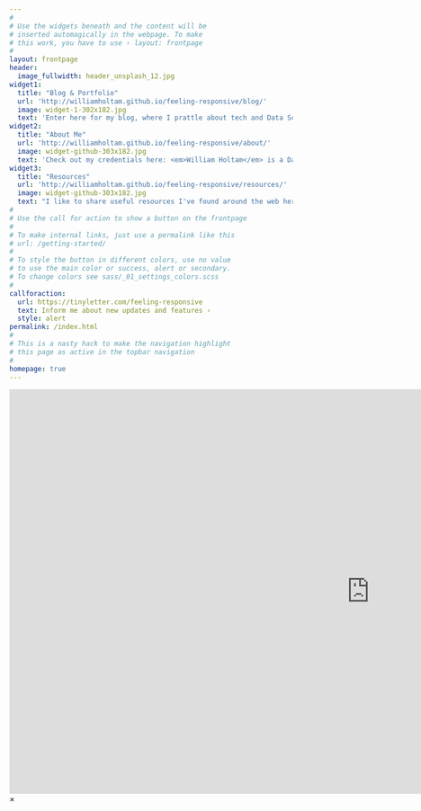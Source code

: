 ```yaml
---
#
# Use the widgets beneath and the content will be
# inserted automagically in the webpage. To make
# this work, you have to use › layout: frontpage
#
layout: frontpage
header:
  image_fullwidth: header_unsplash_12.jpg
widget1:
  title: "Blog & Portfolio"
  url: 'http://williamholtam.github.io/feeling-responsive/blog/'
  image: widget-1-302x182.jpg
  text: 'Enter here for my blog, where I prattle about tech and Data Science techniques I find interesting. Topics of interest  include Data Science, timeseries, IoT and cloud infrastructure.'
widget2:
  title: "About Me"
  url: 'http://williamholtam.github.io/feeling-responsive/about/'
  image: widget-github-303x182.jpg
  text: 'Check out my credentials here: <em>William Holtam</em> is a Data Scientist / Developer, with a background in Operational Research and Physics. He has experience in both the public and private sectors.'
widget3:
  title: "Resources"
  url: 'http://williamholtam.github.io/feeling-responsive/resources/'
  image: widget-github-303x182.jpg
  text: "I like to share useful resources I've found around the web here."
#
# Use the call for action to show a button on the frontpage
#
# To make internal links, just use a permalink like this
# url: /getting-started/
#
# To style the button in different colors, use no value
# to use the main color or success, alert or secondary.
# To change colors see sass/_01_settings_colors.scss
#
callforaction:
  url: https://tinyletter.com/feeling-responsive
  text: Inform me about new updates and features ›
  style: alert
permalink: /index.html
#
# This is a nasty hack to make the navigation highlight
# this page as active in the topbar navigation
#
homepage: true
---
```


<div id="videoModal" class="reveal-modal large" data-reveal="">
  <div class="flex-video widescreen vimeo" style="display: block;">
    <iframe width="1280" height="720" src="https://www.youtube.com/embed/3b5zCFSmVvU" frameborder="0" allowfullscreen></iframe>
  </div>
  <a class="close-reveal-modal">&#215;</a>
</div>
